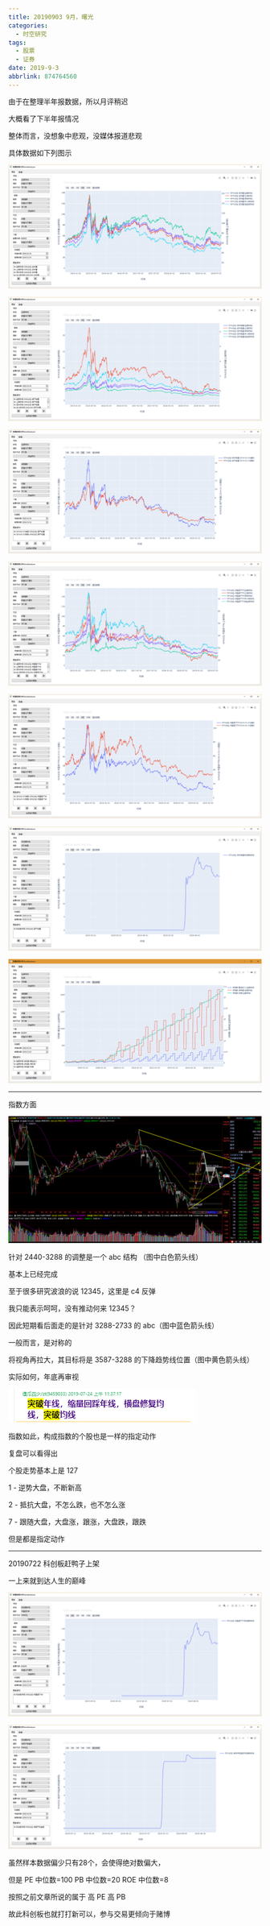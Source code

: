 ```yaml
---
title: 20190903 9月，曙光
categories:
  - 时空研究
tags:
  - 股票
  - 证券
date: 2019-9-3
abbrlink: 874764560
---
```


由于在整理半年报数据，所以月评稍迟

大概看了下半年报情况

整体而言，没想象中悲观，没媒体报道悲观

具体数据如下列图示

![20190903](/images/20190903-0.png)

![20190903](/images/20190903-1.png)

![20190903](/images/20190903-2.png)

![20190903](/images/20190903-3.png)

![20190903](/images/20190903-4.png)

![20190903](/images/20190903-5.png)

![20190903](/images/20190903-8.png)

---

指数方面

![20190903](/images/20190903-9.png)

针对 2440-3288 的调整是一个 abc 结构 （图中白色箭头线）

基本上已经完成

至于很多研究波浪的说 12345，这里是 c4 反弹

我只能表示呵呵，没有推动何来 12345？

因此短期看后面走的是针对 3288-2733 的 abc（图中蓝色箭头线）

一般而言，是对称的

将视角再拉大，其目标将是 3587-3288 的下降趋势线位置（图中黄色箭头线）

实际如何，年底再审视

![20190903](/images/20190903-10.png)

指数如此，构成指数的个股也是一样的指定动作

复盘可以看得出

个股走势基本上是 127

1 - 逆势大盘，不断新高

2 - 抵抗大盘，不怎么跌，也不怎么涨

7 - 跟随大盘，大盘涨，跟涨，大盘跌，跟跌

但是都是指定动作

---

20190722 科创板赶鸭子上架

一上来就到达人生的巅峰

![20190903](/images/20190903-6.png)

![20190903](/images/20190903-7.png)

虽然样本数据偏少只有28个，会使得绝对数偏大，

但是 PE 中位数=100 PB 中位数=20 ROE 中位数=8

按照之前文章所说的属于 高 PE 高 PB

故此科创板也就打打新可以，参与交易更倾向于赌博
